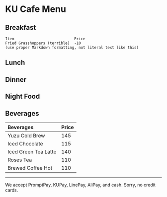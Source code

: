 # KU Cafe Menu


## Breakfast

    Item                           Price
    Fried Grasshoppers (terrible)  -10
    (use proper Markdown formatting, not literal text like this)

## Lunch 


## Dinner


## Night Food


## Beverages

| Beverages                | Price    |
|:-------------------------|----------|
| Yuzu Cold Brew           | 145      |
| Iced Chocolate           | 115      |
| Iced Green Tea Latte     | 140      |
| Roses Tea                | 110      |
| Brewed Coffee Hot        | 110      |


---

We accept PromptPay, KUPay, LinePay, AliPay, and cash. Sorry, no credit cards.
